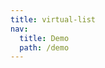 ```yaml
---
title: virtual-list
nav:
  title: Demo
  path: /demo
---
```


<code src="../../examples/virtual-list.tsx"></code>
